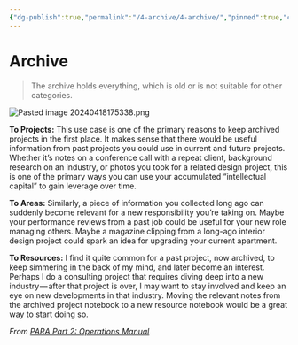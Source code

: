 ```yaml
---
{"dg-publish":true,"permalink":"/4-archive/4-archive/","pinned":true,"created":"2024-11-11T09:00:09.988+01:00","updated":"2024-04-20T07:22:27.612+02:00"}
---
```


# Archive

> The archive holds everything, which is old or is not suitable for other categories.

![Pasted image 20240418175338.png](/img/user/4%20Archive/Assets/Pasted%20image%2020240418175338.png)

**To Projects:** This use case is one of the primary reasons to keep archived projects in the first place. It makes sense that there would be useful information from past projects you could use in current and future projects. Whether it’s notes on a conference call with a repeat client, background research on an industry, or photos you took for a related design project, this is one of the primary ways you can use your accumulated “intellectual capital” to gain leverage over time.

**To Areas:** Similarly, a piece of information you collected long ago can suddenly become relevant for a new responsibility you’re taking on. Maybe your performance reviews from a past job could be useful for your new role managing others. Maybe a magazine clipping from a long-ago interior design project could spark an idea for upgrading your current apartment.

**To Resources:** I find it quite common for a past project, now archived, to keep simmering in the back of my mind, and later become an interest. Perhaps I do a consulting project that requires diving deep into a new industry — after that project is over, I may want to stay involved and keep an eye on new developments in that industry. Moving the relevant notes from the archived project notebook to a new resource notebook would be a great way to start doing so.

_From [PARA Part 2: Operations Manual](https://fortelabs.co/blog/p-a-r-a-ii-operations-manual/)_